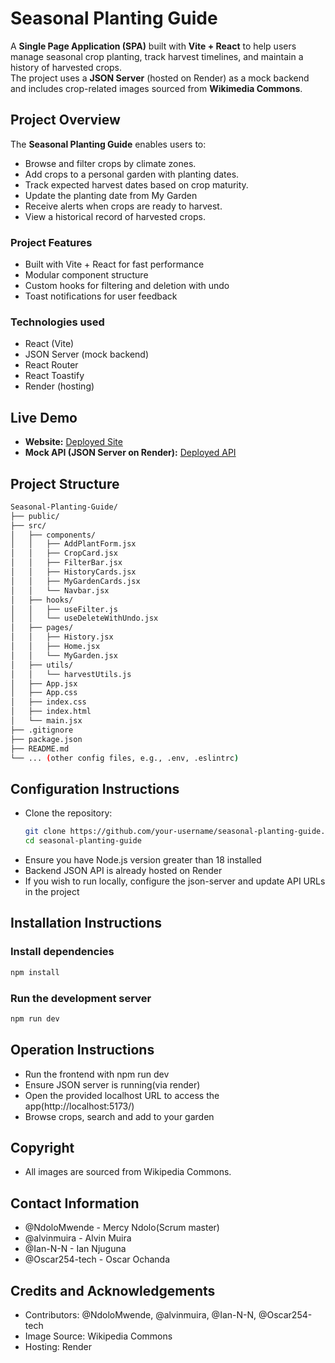 # Seasonal Planting Guide

A **Single Page Application (SPA)** built with **Vite + React** to help users manage seasonal crop planting, track harvest timelines, and maintain a history of harvested crops.  
The project uses a **JSON Server** (hosted on Render) as a mock backend and includes crop-related images sourced from **Wikimedia Commons**.


## Project Overview

The **Seasonal Planting Guide** enables users to:
- Browse and filter crops by climate zones.
- Add crops to a personal garden with planting dates.
- Track expected harvest dates based on crop maturity.
- Update the planting date from My Garden
- Receive alerts when crops are ready to harvest.
- View a historical record of harvested crops.
### Project Features
- Built with Vite + React for fast performance
- Modular component structure
- Custom hooks for filtering and deletion with undo
- Toast notifications for user feedback
### Technologies used
- React (Vite)
- JSON Server (mock backend)
- React Router
- React Toastify
- Render (hosting)


## Live Demo

- **Website:** [Deployed Site]( http://localhost:5173/)  
- **Mock API (JSON Server on Render):** [Deployed API](https://seasonal-planting-guide-json-api.onrender.com/)

## Project Structure
```bash
Seasonal-Planting-Guide/
├── public/                  
├── src/                     
│   ├── components/          
│   │   ├── AddPlantForm.jsx
│   │   ├── CropCard.jsx
│   │   ├── FilterBar.jsx
│   │   ├── HistoryCards.jsx
│   │   ├── MyGardenCards.jsx
│   │   └── Navbar.jsx
│   ├── hooks/               
│   │   ├── useFilter.js
│   │   └── useDeleteWithUndo.jsx
│   ├── pages/               
│   │   ├── History.jsx
│   │   ├── Home.jsx
│   │   └── MyGarden.jsx
│   ├── utils/               
│   │   └── harvestUtils.js
│   ├── App.jsx              
│   ├── App.css              
│   ├── index.css            
│   ├── index.html          
│   └── main.jsx             
├── .gitignore               
├── package.json             
├── README.md                
└── ... (other config files, e.g., .env, .eslintrc)
```

## Configuration Instructions
- Clone the repository:
  ```bash
  git clone https://github.com/your-username/seasonal-planting-guide.git
  cd seasonal-planting-guide 
  ```
 - Ensure you have Node.js version greater than 18 installed
 - Backend JSON API is already hosted on Render
 - If you wish to run locally, configure the json-server and update API URLs in the project

## Installation Instructions
### Install dependencies
```bash
npm install
```
### Run the development server
```bash
npm run dev
```
## Operation Instructions
- Run the frontend with npm run dev
- Ensure JSON server is running(via render)
- Open the provided localhost URL to access the app(http://localhost:5173/)
- Browse crops, search and add to your garden
## Copyright
- All images are sourced from Wikipedia Commons.
## Contact Information
- @NdoloMwende - Mercy Ndolo(Scrum master)
- @alvinmuira - Alvin Muira
- @Ian-N-N - Ian Njuguna
- @Oscar254-tech - Oscar Ochanda
## Credits and Acknowledgements
- Contributors: @NdoloMwende, @alvinmuira, @Ian-N-N, @Oscar254-tech
- Image Source: Wikipedia Commons
- Hosting: Render



